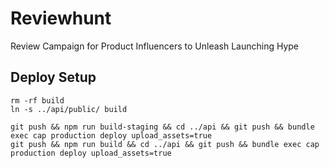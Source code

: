 # Reviewhunt
Review Campaign for Product Influencers to Unleash Launching Hype

## Deploy Setup
```
rm -rf build
ln -s ../api/public/ build

git push && npm run build-staging && cd ../api && git push && bundle exec cap production deploy upload_assets=true
git push && npm run build && cd ../api && git push && bundle exec cap production deploy upload_assets=true
```